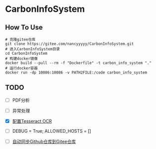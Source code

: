 # CarbonInfoSystem

## How To Use
```
# 克隆gitee仓库
git clone https://gitee.com/nancyyyyy/CarbonInfoSystem.git
# 进入CarbonInfoSystem目录
cd CarbonInfoSystem
# 构建docker镜像
docker build --pull --rm -f "Dockerfile" -t carbon_info_system "." 
# 运行docker容器
docker run -dp 10086:10086 -v PATH2FILE:/code carbon_info_system
```

## TODO
- [ ] PDF分析
- [ ] 异常处理
- [x] [配置Tesseract OCR](https://zhuanlan.zhihu.com/p/420259031)
- [ ] DEBUG = True; ALLOWED_HOSTS = []

- [ ] [自动同步Github仓库到Gitee仓库](https://gyx8899.gitbook.io/blog/share/syncgithubtogitee)
